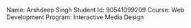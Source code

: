 Name: Arshdeep Singh Student Id: 90541099209 Course: Web Development Program: Interactive Media Design


